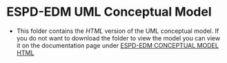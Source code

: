 # ESPD-EDM UML Conceptual Model 

* This folder contains the _HTML_ version of the UML conceptual model. If you do not want to download the folder to view the model you can view it on the documentation page under [ESPD-EDM CONCEPTUAL MODEL HTML](https://docs.ted.europa.eu/ESPD-EDM/3.0.1/_attachments/ESPD_CM_html/index.html)
